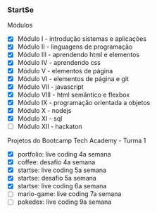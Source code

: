 ### StartSe

Módulos
- [x] Módulo I - introdução sistemas e aplicações
- [x] Módulo II - linguagens de programação
- [x] Módulo III - aprendendo html e elementos
- [x] Módulo IV - aprendendo css
- [x] Módulo V - elementos de página
- [x] Módulo VI - elementos de página e git
- [x] Módulo VII - javascript
- [x] Módulo VIII - html semântico e flexbox
- [x] Módulo IX - programação orientada a objetos
- [x] Módulo X - nodejs
- [x] Módulo XI - sql
- [ ] Módulo XII - hackaton

Projetos do Bootcamp Tech Academy - Turma 1
- [x] portfolio: live coding 4a semana
- [x] coffee: desafio 4a semana
- [x] startse: live coding 5a semana
- [x] startse: desafio 5a semana
- [x] startse: live coding 6a semana
- [ ] mario-game: live coding 7a semana
- [ ] pokedex: live coding 9a semana

